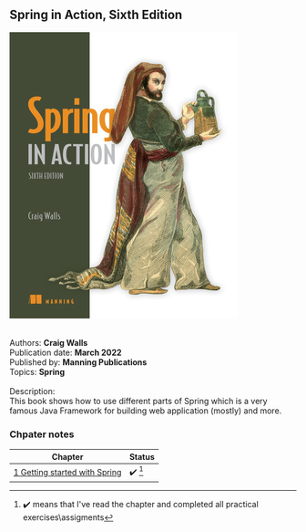 ## Spring in Action, Sixth Edition

![alt text][spring_in_action_sixth_edition]

<br>Authors: **Craig Walls**<br>Publication date: **March 2022**<br>Published by: **Manning Publications**<br>Topics: **Spring**<br><br>Description: <br>This book shows how to use different parts of Spring which is a very famous Java Framework for building web application (mostly) and more.

### Chpater notes

| Chapter | Status |
|---|---|
| [1 Getting started with Spring](./1_getting_started_with_spring/) | :heavy_check_mark: [^completed] |

[spring_in_action_sixth_edition]: ../assets/spring_in_action_sixth_edition.jpg "Spring in Action, Sixth Edition"

[^completed]: :heavy_check_mark: means that I've read the chapter and completed all practical exercises\assigments